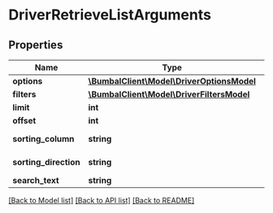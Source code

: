 # DriverRetrieveListArguments

## Properties
Name | Type | Description | Notes
------------ | ------------- | ------------- | -------------
**options** | [**\BumbalClient\Model\DriverOptionsModel**](DriverOptionsModel.md) |  | [optional] 
**filters** | [**\BumbalClient\Model\DriverFiltersModel**](DriverFiltersModel.md) |  | [optional] 
**limit** | **int** |  | [optional] 
**offset** | **int** |  | [optional] 
**sorting_column** | **string** | Sorting Column | [optional] 
**sorting_direction** | **string** | Sorting Direction | [optional] 
**search_text** | **string** |  | [optional] 

[[Back to Model list]](../README.md#documentation-for-models) [[Back to API list]](../README.md#documentation-for-api-endpoints) [[Back to README]](../README.md)


